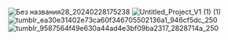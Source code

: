 ![Без названия28_20240228175238](https://github.com/Albertyerg/Albertyerg/assets/145461638/bb4c9bb6-44f1-417b-804e-0b80a8f08df5)
![Untitled_Project_V1 (1) (1)](https://github.com/Albertyerg/Albertyerg/assets/145461638/8b205d14-f67f-4d94-b1cf-ab40e70b36f2)
![tumblr_ea30e31402e73ca60f346705502136a1_946cf5dc_250](https://github.com/Albertyerg/Albertyerg/assets/145461638/fa59c84a-f278-4ef2-9d8b-264a6d0d00ba)
![tumblr_9587564f49e630a44ad4e3bf09ba2317_2828714a_250](https://github.com/Albertyerg/Albertyerg/assets/145461638/b50c47e2-34cc-48a9-b623-070a34632f35)



